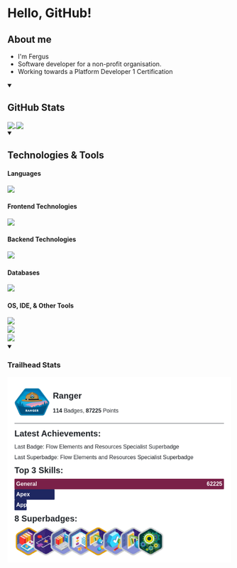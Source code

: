 # Hello, GitHub!

## About me
- I'm Fergus
- Software developer for a non-profit organisation.
- Working towards a Platform Developer 1 Certification

<!--
**F-Joubert/F-Joubert** is a ✨ _special_ ✨ repository because its `README.md` (this file) appears on your GitHub profile.

Here are some ideas to get you started:

- 🔭 I’m currently working on ...
- 🌱 I’m currently learning ...
- 👯 I’m looking to collaborate on ...
- 🤔 I’m looking for help with ...
- 💬 Ask me about ...
- 📫 How to reach me: ...
- 😄 Pronouns: ...
- ⚡ Fun fact: ...
-->
<details open>
<summary><h2>GitHub Stats</h2></summary>
<a href="https://github.com/anuraghazra/github-readme-stats">
  <img height=200 align="center" src="https://github-readme-stats-two-murex-29.vercel.app/api?username=F-Joubert&theme=github_dark" />
</a>
<a href="https://github.com/F-Joubert">
  <img height=200 align="center" src="https://github-readme-stats-two-murex-29.vercel.app/api/top-langs?username=F-Joubert&theme=github_dark&layout=compact&card_width=100" />
</a>
</details>

<details open>
<summary><h2>Technologies & Tools</h2></summary>
<h4>Languages</h4>
<p align="left">
  <a href="https://skillicons.dev">
    <img src="https://skillicons.dev/icons?i=java,js,py,cs" />
  </a>
</p>

<h4>Frontend Technologies</h4>
<p align="left">
  <a href="https://skillicons.dev">
    <img src="https://skillicons.dev/icons?i=html,react,css" />
  </a>
</p>

<h4>Backend Technologies</h4>
<p align="left">
  <a href="https://skillicons.dev">
    <img src="https://skillicons.dev/icons?i=flask,azure" />
  </a>
</p>

<h4>Databases</h4>
<p align="left">
  <a href="https://skillicons.dev">
    <img src="https://skillicons.dev/icons?i=sqlite,postgres" />
  </a>
</p>

<h4>OS, IDE, & Other Tools</h4>
<div align="left" style="margin-bottom: 0px">
  <a href="https://skillicons.dev">
    <img src="https://skillicons.dev/icons?i=debian,windows"/>
  </a>
</div>
<div style="margin-bottom: 0px; padding: 0px">
  <a>
    <img src="https://skillicons.dev/icons?i=visualstudio,vscodium"/>
  </a>
</div>
<div>
  <a>
    <img src="https://skillicons.dev/icons?i=git,postman,github,bash,qt,powershell"/>
  </a>
</div>
</details>

<details open>
<summary><h3>Trailhead Stats</h3></summary>
<!--TH_Stats:start-->
<a href="https://www.salesforce.com/trailblazer/fergusj">
<picture>
    <source media="(prefers-color-scheme: light)" srcset="TScard-light.png">
    <source media="(prefers-color-scheme: dark)" srcset="TScard-dark.png">
    <img alt="Shows the Trailhead Stats card in either light or dark theme." src="TScard-light.png">
</picture>
</a>
<!--TH_Stats:end-->
</details>
